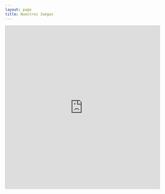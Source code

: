 ```yaml
---
layout: page
title: Nuestros Juegos
---
```

<iframe class="airtable-embed" src="https://airtable.com/embed/shrWUlXvkD0dHgJF3?backgroundColor=cyan&viewControls=on" frameborder="0" onmousewheel="" width="100%" height="533" style="background: transparent; border: 1px solid #ccc;"></iframe>
